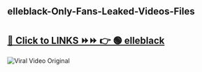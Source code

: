 
 ## elleblack-Only-Fans-Leaked-Videos-Files

# <h2><a href="https://mediaupload.pro?elleblack">🔗 Click to LINKS ⏩⏩ 👉 🟢 elleblack </a></h2>

<a href="https://mediaupload.pro?elleblack" rel="nofollow" data-target="animated-image.originalLink"><img src="https://i.ibb.co.com/xMMVF88/686577567.gif" alt="Viral Video Original" style="max-width: 100%; display: inline-block;" data-target="animated-image.originalImage"></a>